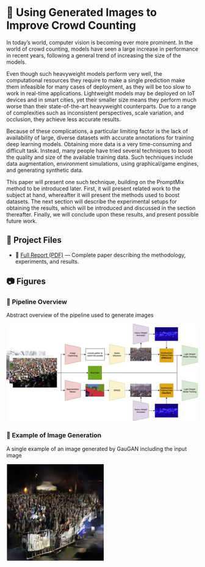 # 🧠 Using Generated Images to Improve Crowd Counting
In today’s world, computer vision is becoming ever more prominent. In the world of crowd counting, models have seen a large increase in performance in recent years, following a general trend of increasing the size of the models. 

Even though such heavyweight models perform very well, the computational resources they require to make a single prediction make them infeasible for many cases of deployment, as they will be too slow to work in real-time applications. Lightweight models may be deployed on IoT devices and in smart cities, yet their smaller size means they perform much worse than their state-of-the-art heavyweight counterparts. Due to a range of complexities such as inconsistent perspectives, scale variation, and occlusion, they achieve less accurate results. 

Because of these complications, a particular limiting factor is the lack of availability of large, diverse datasets with accurate annotations for training deep learning models. Obtaining more data is a very time-consuming and difficult task. Instead, many people have tried several techniques to boost the quality and size of the available training data. Such techniques include data augmentation, environment simulations, using graphical/game engines, and generating synthetic data. 

This paper will present one such technique, building on the PromptMix method to be introduced later. First, it will present related work to the subject at hand, whereafter it will present the methods used to boost datasets. The next section will describe the experimental setups for obtaining the results, which will be introduced and discussed in the section thereafter. Finally, we will conclude upon these results, and present possible future work.

## 📂 Project Files

- 📄 [Full Report (PDF)](Article_Using_Generated_Images_to_Improve_Crowd_Counting.pdf) — Complete paper describing the methodology, experiments, and results.

## 📷 Figures

### 🧪 Pipeline Overview  
Abstract overview of the pipeline used to generate images
<div style="text-align: left;">
<img src="images/figure2_pipeline.png" alt="Pipeline Overview" width="1000"/>
</div>

### 🎨 Example of Image Generation  
A single example of an image generated by GauGAN including the input image

<div style="text-align: left;">
<img src="images/figure4c_gaugan_epoch130.jpg" alt="GauGAN Epoch 130" width="256"/>
</div>